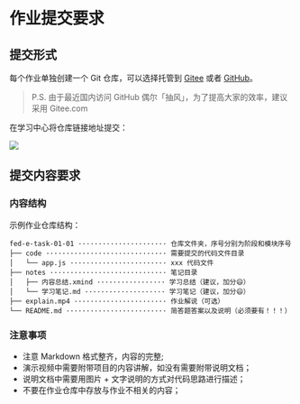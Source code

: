 # 作业提交要求

## 提交形式

每个作业单独创建一个 Git 仓库，可以选择托管到 [Gitee](https://gitee.com) 或者 [GitHub](https://github.com)。

> P.S. 由于最近国内访问 GitHub 偶尔「抽风」，为了提高大家的效率，建议采用 Gitee.com

在学习中心将仓库链接地址提交：

![](https://user-images.githubusercontent.com/6166576/81797740-c3e1f600-9541-11ea-867d-5072c0dfe671.png)

## 提交内容要求

### 内容结构

示例作业仓库结构：

```text
fed-e-task-01-01 ······················ 仓库文件夹，序号分别为阶段和模块序号
├── code ······························ 需要提交的代码文件目录
│   └── app.js ························ xxx 代码文件
├── notes ····························· 笔记目录
│   ├── 内容总结.xmind ················· 学习总结（建议，加分😄）
│   └── 学习笔记.md ···················· 学习笔记（建议，加分😄）
├── explain.mp4 ······················· 作业解说（可选）
└── README.md ························· 简答题答案以及说明（必须要有！！！）
```

### 注意事项

- 注意 Markdown 格式整齐，内容的完整;
- 演示视频中需要附带项目的内容讲解，如没有需要附带说明文档；
- 说明文档中需要用图片 + 文字说明的方式对代码思路进行描述；
- 不要在作业仓库中存放与作业不相关的内容；
